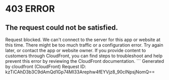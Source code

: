 # 403 ERROR

## The request could not be satisfied.

Request blocked. We can't connect to the server for this app or website at this time. There might be too much traffic or a configuration error. Try again later, or contact the app or website owner. If you provide content to customers through CloudFront, you can find steps to troubleshoot and help prevent this error by reviewing the CloudFront documentation. ```
Generated by cloudfront (CloudFront)
Request ID: kzTiCAhD3b3C9dAmQd1Gp74MI33Arephw4fEYVjz8_90cINpsjNomQ==

```


